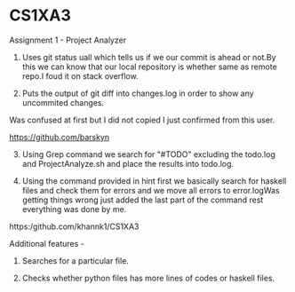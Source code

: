 # CS1XA3
Assignment 1 - Project Analyzer

1. Uses git status uall which tells us if we our commit is ahead or not.By this we can know that our local repository is whether same as remote repo.I foud it on stack overflow.


2. Puts the output of git diff into changes.log in order to show any uncommited changes.

Was confused at first but I did not copied I just confirmed from this user.

https://github.com/barskyn


3. Using Grep command we search for "#TODO" excluding  the todo.log and ProjectAnalyze.sh and place the results into todo.log.

4. Using the command provided in hint first we basically search for haskell files and check them for errors and we move all errors to error.logWas getting things wrong just added the last part of the command rest everything was done by me.

https:/github.com/khannk1/CS1XA3  

Additional features -

1. Searches for a particular file.

2. Checks whether python files has more lines of codes or haskell files.
